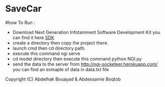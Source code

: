 # SaveCar


#how To Run : 
- Download Next Generation Infotainment Software Development Kit you can find it here [SDK](https://developer.gm.com/ngi)
- create a directory then copy the project there. 
- launch cmd  then cd  directory path.
- execute this command ngi serve
- cd model directory then execute this  command python NGI.py
- send the data to the server from http://ngi-socketeer.herokuapp.com/ you can find an exmaple of data in data.txt file


Copyright (C) Abdelhak Bouayad & Abdessamie Boqtob
